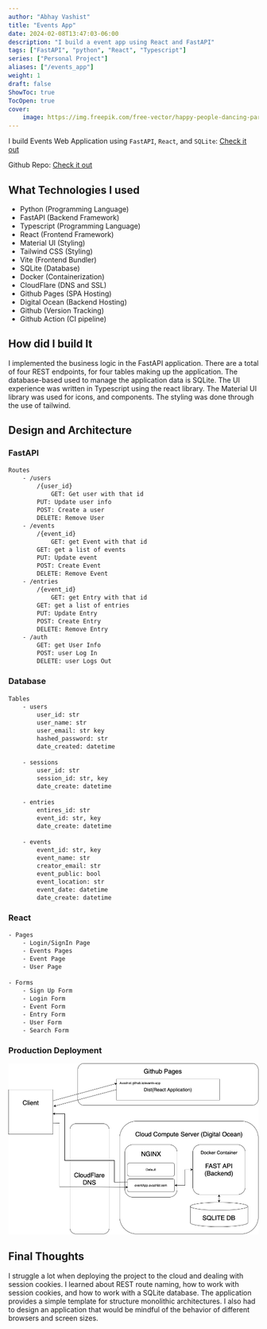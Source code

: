 ```yaml
---
author: "Abhay Vashist"
title: "Events App"
date: 2024-02-08T13:47:03-06:00
description: "I build a event app using React and FastAPI"
tags: ["FastAPI", "python", "React", "Typescript"]
series: ["Personal Project"]
aliases: ["/events_app"]
weight: 1
draft: false
ShowToc: true
TocOpen: true
cover:
    image: https://img.freepik.com/free-vector/happy-people-dancing-party-flat-illustration_74855-5264.jpg
---
```


I build Events Web Application using `FastAPI`, `React`, and `SQLite`: [Check it out](https://avashist1998.github.io/events-app/)

Github Repo: [Check it out](https://github.com/Avashist1998/events-app)

## What Technologies I used
- Python (Programming Language)
- FastAPI (Backend Framework)
- Typescript (Programming Language)
- React (Frontend Framework)
- Material UI (Styling)
- Tailwind CSS (Styling)
- Vite (Frontend Bundler)
- SQLite (Database)
- Docker (Containerization)
- CloudFlare (DNS and SSL)
- Github Pages (SPA Hosting)
- Digital Ocean (Backend Hosting)
- Github (Version Tracking)
- Github Action (CI pipeline)

## How did I build It

I implemented the business logic in the FastAPI application. There are a total of four REST endpoints, for four tables making up the application. The database-based used to manage the application data is SQLite. The UI experience was written in Typescript using the react library. The Material UI library was used for icons, and components. The styling was done through the use of tailwind.

## Design and Architecture

### FastAPI

    Routes
        - /users
            /{user_id}
                GET: Get user with that id
            PUT: Update user info
            POST: Create a user
            DELETE: Remove User
        - /events
            /{event_id}
                GET: get Event with that id
            GET: get a list of events
            PUT: Update event
            POST: Create Event
            DELETE: Remove Event
        - /entries
            /{event_id}
                GET: get Entry with that id
            GET: get a list of entries
            PUT: Update Entry
            POST: Create Entry
            DELETE: Remove Entry
        - /auth
            GET: get User Info
            POST: user Log In
            DELETE: user Logs Out

### Database

    Tables
        - users
            user_id: str
            user_name: str
            user_email: str key
            hashed_password: str
            date_created: datetime

        - sessions
            user_id: str
            session_id: str, key
            date_create: datetime

        - entries
            entires_id: str
            event_id: str, key
            date_create: datetime

        - events
            event_id: str, key
            event_name: str
            creator_email: str
            event_public: bool
            event_location: str
            event_date: datetime
            date_create: datetime

### React

    - Pages
        - Login/SignIn Page
        - Events Pages
        - Event Page
        - User Page

    - Forms
        - Sign Up Form
        - Login Form
        - Event Form
        - Entry Form
        - User Form
        - Search Form


### Production Deployment
![](https://raw.githubusercontent.com/Avashist1998/Avashist1998.github.io/main/static/images/events_app_architecture.png)

## Final Thoughts

I struggle a lot when deploying the project to the cloud and dealing with session cookies. I learned about REST route naming, how to work with session cookies, and how to work with a SQLite database. The application provides a simple template for structure monolithic architectures. I also had to design an application that would be mindful of the behavior of different browsers and screen sizes.

